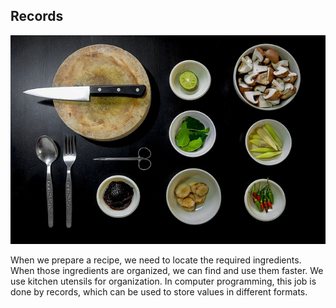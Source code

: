 ## Records

![](../assets/registro.jpg)

When we prepare a recipe, we need to locate the required ingredients. When those ingredients are organized, we can find and use them faster. We use kitchen utensils for organization. In computer programming, this job is done by records, which can be used to store values in different formats.

